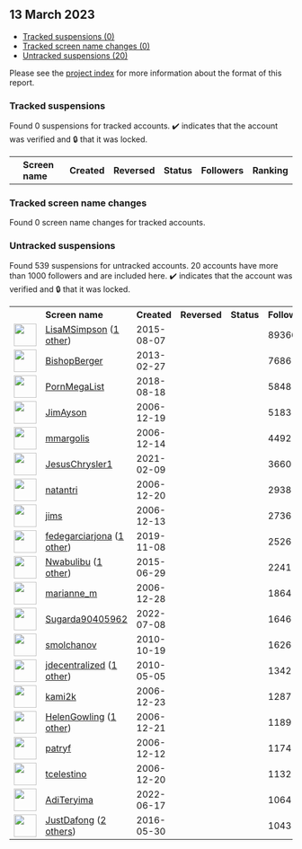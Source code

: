 ## 13 March 2023

* [Tracked suspensions (0)](#tracked-suspensions)
* [Tracked screen name changes (0)](#tracked-screen-name-changes)
* [Untracked suspensions (20)](#untracked-suspensions)

Please see the [project index](https://github.com/travisbrown/twitter-watch) for more information about the format of this report.

### Tracked suspensions

Found 0 suspensions for tracked accounts.
  ✔️ indicates that the account was verified and 🔒 that it was locked.

<table>
    <tr>
        <th></th>
        <th align="left">Screen name</th>
        <th align="left">Created</th>
        <th align="left">Reversed</th>
        <th align="left">Status</th>
        <th align="left">Followers</th>
        <th align="left">Ranking</th></tr>
    </tr></table>

### Tracked screen name changes

Found 0 screen name changes for tracked accounts.

### Untracked suspensions

Found 539 suspensions for untracked accounts.
20 accounts have more than 1000 followers and are included here.
  ✔️ indicates that the account was verified and 🔒 that it was locked.

<table>
    <tr>
        <th></th>
        <th align="left">Screen name</th>
        <th align="left">Created</th>
        <th align="left">Reversed</th>
        <th align="left">Status</th>
        <th align="left">Followers</th>
    </tr>
        <tr>
            <td><a href="https://twitter.com/intent/user?user_id=3407923102">
                <img src="https://pbs.twimg.com/profile_images/1598453786619662345/gTI7kPiT_normal.jpg" width="40px" height="40px" align="center"/></a>
            </td>
            <td>
                <a href="https://twitter.com/LisaMSimpson">LisaMSimpson</a>&nbsp;(<a href="https://api.memory.lol/v1/tw/id/3407923102">1 other</a>)&nbsp;</td>
            <td>2015-08-07</td>
            <td></td>
            <td align="center"></td>
            <td>89366</td>
        </tr>
        <tr>
            <td><a href="https://twitter.com/intent/user?user_id=1225340204">
                <img src="https://pbs.twimg.com/profile_images/1514914172538040326/Va-P7dim_normal.jpg" width="40px" height="40px" align="center"/></a>
            </td>
            <td>
                <a href="https://twitter.com/BishopBerger">BishopBerger</a></td>
            <td>2013-02-27</td>
            <td></td>
            <td align="center"></td>
            <td>7686</td>
        </tr>
        <tr>
            <td><a href="https://twitter.com/intent/user?user_id=1030907679378690049">
                <img src="https://pbs.twimg.com/profile_images/1047264290502299654/Ne04X2bp_normal.jpg" width="40px" height="40px" align="center"/></a>
            </td>
            <td>
                <a href="https://twitter.com/PornMegaList">PornMegaList</a></td>
            <td>2018-08-18</td>
            <td></td>
            <td align="center"></td>
            <td>5848</td>
        </tr>
        <tr>
            <td><a href="https://twitter.com/intent/user?user_id=78733">
                <img src="https://pbs.twimg.com/profile_images/1609421495/avatar_normal.jpeg" width="40px" height="40px" align="center"/></a>
            </td>
            <td>
                <a href="https://twitter.com/JimAyson">JimAyson</a></td>
            <td>2006-12-19</td>
            <td></td>
            <td align="center"></td>
            <td>5183</td>
        </tr>
        <tr>
            <td><a href="https://twitter.com/intent/user?user_id=69023">
                <img src="https://pbs.twimg.com/profile_images/951881433869504513/-CMau2FR_normal.jpg" width="40px" height="40px" align="center"/></a>
            </td>
            <td>
                <a href="https://twitter.com/mmargolis">mmargolis</a></td>
            <td>2006-12-14</td>
            <td></td>
            <td align="center"></td>
            <td>4492</td>
        </tr>
        <tr>
            <td><a href="https://twitter.com/intent/user?user_id=1359234127455739910">
                <img src="https://pbs.twimg.com/profile_images/1591801303470047232/wKP1BMn5_normal.jpg" width="40px" height="40px" align="center"/></a>
            </td>
            <td>
                <a href="https://twitter.com/JesusChrysler1">JesusChrysler1</a></td>
            <td>2021-02-09</td>
            <td></td>
            <td align="center"></td>
            <td>3660</td>
        </tr>
        <tr>
            <td><a href="https://twitter.com/intent/user?user_id=81743">
                <img src="https://pbs.twimg.com/profile_images/1488703501207506944/BYcjTvzd_normal.jpg" width="40px" height="40px" align="center"/></a>
            </td>
            <td>
                <a href="https://twitter.com/natantri">natantri</a></td>
            <td>2006-12-20</td>
            <td></td>
            <td align="center"></td>
            <td>2938</td>
        </tr>
        <tr>
            <td><a href="https://twitter.com/intent/user?user_id=65113">
                <img src="https://pbs.twimg.com/profile_images/705472623472345089/JRzDdM5A_normal.jpg" width="40px" height="40px" align="center"/></a>
            </td>
            <td>
                <a href="https://twitter.com/jims">jims</a></td>
            <td>2006-12-13</td>
            <td></td>
            <td align="center"></td>
            <td>2736</td>
        </tr>
        <tr>
            <td><a href="https://twitter.com/intent/user?user_id=1192835504590458885">
                <img src="https://pbs.twimg.com/profile_images/1367199640362356736/HrCJ53FD_normal.jpg" width="40px" height="40px" align="center"/></a>
            </td>
            <td>
                <a href="https://twitter.com/fedegarciarjona">fedegarciarjona</a>&nbsp;(<a href="https://api.memory.lol/v1/tw/id/1192835504590458885">1 other</a>)&nbsp;</td>
            <td>2019-11-08</td>
            <td></td>
            <td align="center"></td>
            <td>2526</td>
        </tr>
        <tr>
            <td><a href="https://twitter.com/intent/user?user_id=3260177815">
                <img src="https://pbs.twimg.com/profile_images/1476949171093446656/tObNMPp5_normal.jpg" width="40px" height="40px" align="center"/></a>
            </td>
            <td>
                <a href="https://twitter.com/Nwabulibu">Nwabulibu</a>&nbsp;(<a href="https://api.memory.lol/v1/tw/id/3260177815">1 other</a>)&nbsp;</td>
            <td>2015-06-29</td>
            <td></td>
            <td align="center"></td>
            <td>2241</td>
        </tr>
        <tr>
            <td><a href="https://twitter.com/intent/user?user_id=332083">
                <img src="https://pbs.twimg.com/profile_images/1272996237504131073/LpCxobPV_normal.jpg" width="40px" height="40px" align="center"/></a>
            </td>
            <td>
                <a href="https://twitter.com/marianne_m">marianne_m</a></td>
            <td>2006-12-28</td>
            <td></td>
            <td align="center"></td>
            <td>1864</td>
        </tr>
        <tr>
            <td><a href="https://twitter.com/intent/user?user_id=1545393649541959683">
                <img src="https://pbs.twimg.com/profile_images/1545691078258573312/duhOgopT_normal.jpg" width="40px" height="40px" align="center"/></a>
            </td>
            <td>
                <a href="https://twitter.com/Sugarda90405962">Sugarda90405962</a></td>
            <td>2022-07-08</td>
            <td></td>
            <td align="center"></td>
            <td>1646</td>
        </tr>
        <tr>
            <td><a href="https://twitter.com/intent/user?user_id=204916485">
                <img src="https://pbs.twimg.com/profile_images/665194200573571072/HaYXAmjt_normal.jpg" width="40px" height="40px" align="center"/></a>
            </td>
            <td>
                <a href="https://twitter.com/smolchanov">smolchanov</a></td>
            <td>2010-10-19</td>
            <td></td>
            <td align="center"></td>
            <td>1626</td>
        </tr>
        <tr>
            <td><a href="https://twitter.com/intent/user?user_id=140258689">
                <img src="https://pbs.twimg.com/profile_images/1502099199525019650/kh0XjtXx_normal.jpg" width="40px" height="40px" align="center"/></a>
            </td>
            <td>
                <a href="https://twitter.com/jdecentralized">jdecentralized</a>&nbsp;(<a href="https://api.memory.lol/v1/tw/id/140258689">1 other</a>)&nbsp;</td>
            <td>2010-05-05</td>
            <td></td>
            <td align="center"></td>
            <td>1342</td>
        </tr>
        <tr>
            <td><a href="https://twitter.com/intent/user?user_id=195403">
                <img src="https://pbs.twimg.com/profile_images/540380140748824576/epQlYFd2_normal.jpeg" width="40px" height="40px" align="center"/></a>
            </td>
            <td>
                <a href="https://twitter.com/kami2k">kami2k</a></td>
            <td>2006-12-23</td>
            <td></td>
            <td align="center"></td>
            <td>1287</td>
        </tr>
        <tr>
            <td><a href="https://twitter.com/intent/user?user_id=132963">
                <img src="https://pbs.twimg.com/profile_images/1454755105740369922/Y5b9byqz_normal.jpg" width="40px" height="40px" align="center"/></a>
            </td>
            <td>
                <a href="https://twitter.com/HelenGowling">HelenGowling</a>&nbsp;(<a href="https://api.memory.lol/v1/tw/id/132963">1 other</a>)&nbsp;</td>
            <td>2006-12-21</td>
            <td></td>
            <td align="center"></td>
            <td>1189</td>
        </tr>
        <tr>
            <td><a href="https://twitter.com/intent/user?user_id=59203">
                <img src="https://pbs.twimg.com/profile_images/1264377145947807744/wzfrWjgL_normal.jpg" width="40px" height="40px" align="center"/></a>
            </td>
            <td>
                <a href="https://twitter.com/patryf">patryf</a></td>
            <td>2006-12-12</td>
            <td></td>
            <td align="center"></td>
            <td>1174</td>
        </tr>
        <tr>
            <td><a href="https://twitter.com/intent/user?user_id=82383">
                <img src="https://pbs.twimg.com/profile_images/867051032341250049/HWtPZ7nB_normal.jpg" width="40px" height="40px" align="center"/></a>
            </td>
            <td>
                <a href="https://twitter.com/tcelestino">tcelestino</a></td>
            <td>2006-12-20</td>
            <td></td>
            <td align="center"></td>
            <td>1132</td>
        </tr>
        <tr>
            <td><a href="https://twitter.com/intent/user?user_id=1537802277066530816">
                <img src="https://pbs.twimg.com/profile_images/1538987554791366662/9WIxEzsf_normal.jpg" width="40px" height="40px" align="center"/></a>
            </td>
            <td>
                <a href="https://twitter.com/AdiTeryima">AdiTeryima</a></td>
            <td>2022-06-17</td>
            <td></td>
            <td align="center"></td>
            <td>1064</td>
        </tr>
        <tr>
            <td><a href="https://twitter.com/intent/user?user_id=737405458638606336">
                <img src="https://pbs.twimg.com/profile_images/1434777214608973824/UbXuiFjk_normal.jpg" width="40px" height="40px" align="center"/></a>
            </td>
            <td>
                <a href="https://twitter.com/JustDafong">JustDafong</a>&nbsp;(<a href="https://api.memory.lol/v1/tw/id/737405458638606336">2 others</a>)&nbsp;</td>
            <td>2016-05-30</td>
            <td></td>
            <td align="center"></td>
            <td>1043</td>
        </tr></table>
